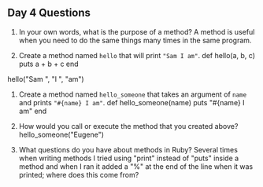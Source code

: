 ## Day 4 Questions

1. In your own words, what is the purpose of a method?
A method is useful when you need to do the same things many times in the same program.

1. Create a method named `hello` that will print `"Sam I am"`.
def hello(a, b, c)
  puts a + b + c
end

hello("Sam ", "I ", "am")

1. Create a method named `hello_someone` that takes an argument of `name` and prints `"#{name} I am"`.
def hello_someone(name)
  puts "#{name} I am"
end

1. How would you call or execute the method that you created above?
hello_someone("Eugene")

1. What questions do you have about methods in Ruby?
Several times when writing methods I tried using "print" instead of "puts" inside a method and when I ran it added a "%" at the end of the line when it was printed; where does this come from? 
